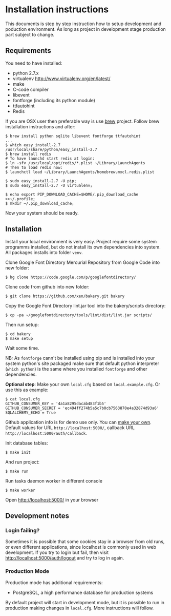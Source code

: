 # Installation instructions

This documents is step by step instruction how to setup development and poduction environment. As long as project in development stage production part subject to change. 

## Requirements

You need to have installed:

- python 2.7.x 
- virtualenv http://www.virtualenv.org/en/latest/
- make 
- C-code compiler
- libevent
- fontforge (including its python module)
- ttfautohint
- Redis 

If you are OSX user then preferable way is use [brew](http://mxcl.github.io/homebrew/) project. Follow brew installation instructions and after:

	$ brew install python sqlite libevent fontforge ttfautohint
	...
	$ which easy_install-2.7 
	/usr/local/share/python/easy_install-2.7
	$ brew install redis
	# To have launchd start redis at login:
	$ ln -sfv /usr/local/opt/redis/*.plist ~/Library/LaunchAgents
	# Then to load redis now:
	$ launchctl load ~/Library/LaunchAgents/homebrew.mxcl.redis.plist

	$ sudo easy_install-2.7 -U pip;
	$ sudo easy_install-2.7 -U virtualenv;

	$ echo export PIP_DOWNLOAD_CACHE=$HOME/.pip_download_cache >>~/.profile;
	$ mkdir ~/.pip_download_cache;

Now your system should be ready.

## Installation

Install your local environment is very easy. Project require some system programms installed, but do not install its own dependencies into system. All packages installs into folder `venv`.

Clone Google Font Directory Mercurial Repository from Google Code into new folder:

    $ hg clone https://code.google.com/p/googlefontdirectory/ 

Clone code from github into new folder:

	$ git clone https://github.com/xen/bakery.git bakery

Copy the Google Font Directory lint.jar tool into the bakery/scripts directory:

    $ cp -pa ~/googlefontdirectory/tools/lint/dist/lint.jar scripts/

Then run setup:

	$ cd bakery
	$ make setup

Wait some time.

NB: As `fontforge` cann't be installed using pip and is installed into your system python's site packaged make sure that 
default python interpreter (`which python`) is the same where you installed `fontforge` and other dependencies. 

**Optional step**: Make your own `local.cfg` based on `local.example.cfg`. Or use this as example:

	$ cat local.cfg
	GITHUB_CONSUMER_KEY = '4a1a8295dacab483f1b5'
	GITHUB_CONSUMER_SECRET = 'ec494ff274b5a5c7b0cb7563870e4a32874d93a6'
	SQLALCHEMY_ECHO = True

Github application info is for demo use only. You can [make your own](https://github.com/settings/applications/new). Default values for URL `http://localhost:5000/`, callback URL `http://localhost:5000/auth/callback`. 

Init database tables:

	$ make init

And run project:

	$ make run

Run tasks daemon worker in different console

	$ make worker

Open [http://localhost:5000/](http://localhost:5000/) in your browser

## Development notes

### Login failing?

Sometimes it is possible that some cookies stay in a browser from old runs, or even different applications, since localhost is commonly used in web development. If you try to login but fail, then visit [http://localhost:5000/auth/logout](http://localhost:5000/auth/logout) and try to log in again.

### Production Mode 

Production mode has additional requirements:

* PostgreSQL, a high performance database for production systems

By default project will start in development mode, but it is possible to run in production making changes in `local.cfg`. More instructions will follow.

